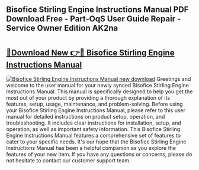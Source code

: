 ## Bisofice Stirling Engine Instructions Manual PDF Download Free - Part-OqS User Guide Repair - Service Owner Edition AK2na

# <h2><a href="http://bc15644.oget.top/?id=Bisofice+Stirling+Engine+Instructions+Manual">🔗Download New 👉🔴 Bisofice Stirling Engine Instructions Manual</a></h2>

[![Bisofice Stirling Engine Instructions Manual new download](https://i.imgur.com/5g1atiW.png)](http://bc15644.oget.top/?id=Bisofice+Stirling+Engine+Instructions+Manual)
Greetings and welcome to the user manual for your newly synced Bisofice Stirling Engine Instructions Manual. This manual is specifically designed to help you get the most out of your product by providing a thorough explanation of its features, setup, usage, maintenance, and problem-solving. Before using your Bisofice Stirling Engine Instructions Manual, please refer to this user manual for detailed instructions on product setup, operation, and troubleshooting. It includes clear instructions for installation, setup, and operation, as well as important safety information. This Bisofice Stirling Engine Instructions Manual features a comprehensive set of features to cater to your specific needs. It's our hope that the Bisofice Stirling Engine Instructions Manual has been a helpful companion as you explore the features of your new item. If you have any questions or concerns, please do not hesitate to contact our customer support team.
